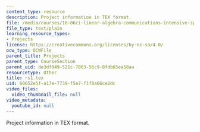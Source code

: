 ```yaml
---
content_type: resource
description: Project information in TEX format.
file: /media/courses/18-06ci-linear-algebra-communications-intensive-spring-2004/60652e5fa17e7739f5e7f1f8a66ce2dc_rs1.tex
file_type: text/plain
learning_resource_types:
- Projects
license: https://creativecommons.org/licenses/by-nc-sa/4.0/
ocw_type: OCWFile
parent_title: Projects
parent_type: CourseSection
parent_uid: de3df049-521c-7063-56c9-8fdb65ea58aa
resourcetype: Other
title: rs1.tex
uid: 60652e5f-a17e-7739-f5e7-f1f8a66ce2dc
video_files:
  video_thumbnail_file: null
video_metadata:
  youtube_id: null
---
```

Project information in TEX format.